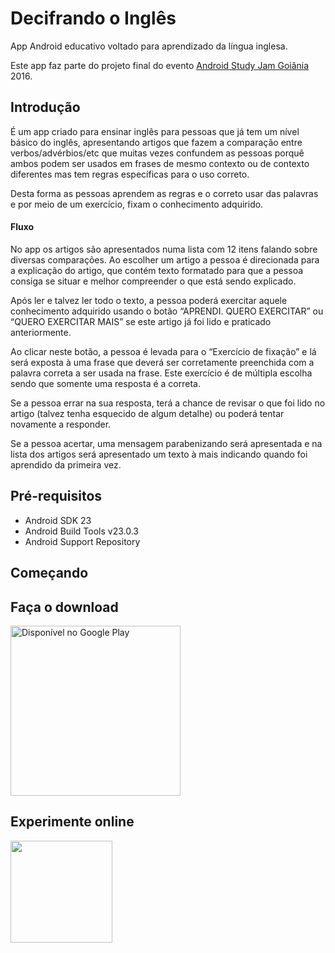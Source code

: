 Decifrando o Inglês
===================

App Android educativo voltado para aprendizado da língua inglesa. 

Este app faz parte do projeto final do evento [Android Study Jam Goiânia](https://plus.google.com/communities/102091391677384960565) 2016.

Introdução
----------

É um app criado para ensinar inglês para pessoas que já tem um nível básico do inglês, apresentando artigos que fazem a comparação entre verbos/advérbios/etc que muitas vezes confundem as pessoas porquê ambos podem ser usados em frases de mesmo contexto ou de contexto diferentes mas tem regras específicas para o uso correto.

Desta forma as pessoas aprendem as regras e o correto usar das palavras e por meio de um exercício, fixam o conhecimento adquirido.

#### Fluxo
No app os artigos são apresentados numa lista com 12 itens falando sobre diversas comparações. Ao escolher um artigo a pessoa é direcionada para a explicação do artigo, que contém texto formatado para que a pessoa consiga se situar e melhor compreender o que está sendo explicado.

Após ler e talvez ler todo o texto, a pessoa poderá exercitar aquele conhecimento adquirido usando o botão “APRENDI. QUERO EXERCITAR” ou “QUERO EXERCITAR MAIS” se este artigo já foi lido e praticado anteriormente.

Ao clicar neste botão, a pessoa é levada para o “Exercício de fixação” e lá será exposta à uma frase que deverá ser corretamente preenchida com a palavra correta a ser usada na frase. Este exercício é de múltipla escolha sendo que somente uma resposta é a correta.

Se a pessoa errar na sua resposta, terá a chance de revisar o que foi lido no artigo (talvez tenha esquecido de algum detalhe) ou poderá tentar novamente a responder.

Se a pessoa acertar, uma mensagem parabenizando será apresentada e na lista dos artigos será apresentado um texto à mais indicando quando foi aprendido da primeira vez.

Pré-requisitos
--------------

- Android SDK 23
- Android Build Tools v23.0.3
- Android Support Repository

Começando
---------

Faça o download
---------------
<a href='https://play.google.com/apps/testing/com.github.filipebezerra.decifrandoingles'><img alt='Disponível no Google Play' src='https://play.google.com/intl/en_us/badges/images/generic/pt-br_badge_web_generic.png' heigth="480" width="272"/></a>

Experimente online
------------------

<a href="https://appetize.io/app/6mmt1yp6v49329hq2m47uh4eyc?device=nexus5&scale=75&orientation=portrait&osVersion=6.0&autoplay=true" target="_blank"><img src="https://raw.githubusercontent.com/filipebezerra/VerseOfTheDay/master/art/Live/Appetize-Nexus5.PNG" heigth="320" width="163"></a>
